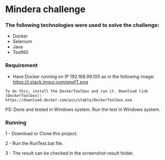 # Mindera challenge

### The following technologies were used to solve the challenge:

*   Docker
*   Selenium 
*   Java
*   TestNG


### Requirement

* Have Docker running on IP 192.168.99.100 as in the following image: https://i.stack.imgur.com/epqfT.png

`To do this, install the DockerToolbox and run it. Download link (DockerToolbox): https://download.docker.com/win/stable/DockerToolbox.exe`

PS: Done and tested in Windows system. Run the test in Windows system.


### Running 
1 - Download or Clone this project.

2 - Run the RunTest.bat file.

3 - The result can be checked in the screenshot-result folder.

